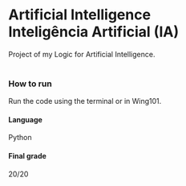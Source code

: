 # Artificial Intelligence <br> Inteligência Artificial (IA)
Project of my Logic for Artificial Intelligence. <br><br>

### How to run
Run the code using the terminal or in Wing101.<br>

#### Language
Python<br>

#### Final grade
20/20

